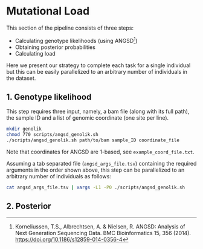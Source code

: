 # Mutational Load
This section of the pipeline consists of three steps:

- Calculating genotype likelihoods (using ANGSD[^1])
- Obtaining posterior probabilities
- Calculating load

Here we present our strategy to complete each task for a single individual but this can be easily parallelized to an arbitrary number of individuals in the dataset.
[^1]:Korneliussen, T.S., Albrechtsen, A. & Nielsen, R. ANGSD: Analysis of Next Generation Sequencing Data. BMC Bioinformatics 15, 356 (2014). https://doi.org/10.1186/s12859-014-0356-4 

## 1. Genotype likelihood
This step requires three input, namely, a bam file (along with its full path), the sample ID and a list of genomic coordinate (one site per line).

```sh
mkdir genolik
chmod 770 scripts/angsd_genolik.sh
./scripts/angsd_genolik.sh path/to/bam sample_ID coordinate_file
```
Note that coordinates for ANGSD are 1-based, see `example_coord_file.txt`.

Assuming a tab separated file (`angsd_args_file.tsv`) containing the required arguments in the order shown above, this step can be parallelized to an arbitrary number of individuals as follows:

```sh
cat angsd_args_file.tsv | xargs -L1 -P0 ./scripts/angsd_genolik.sh
```

## 2. Posterior 

